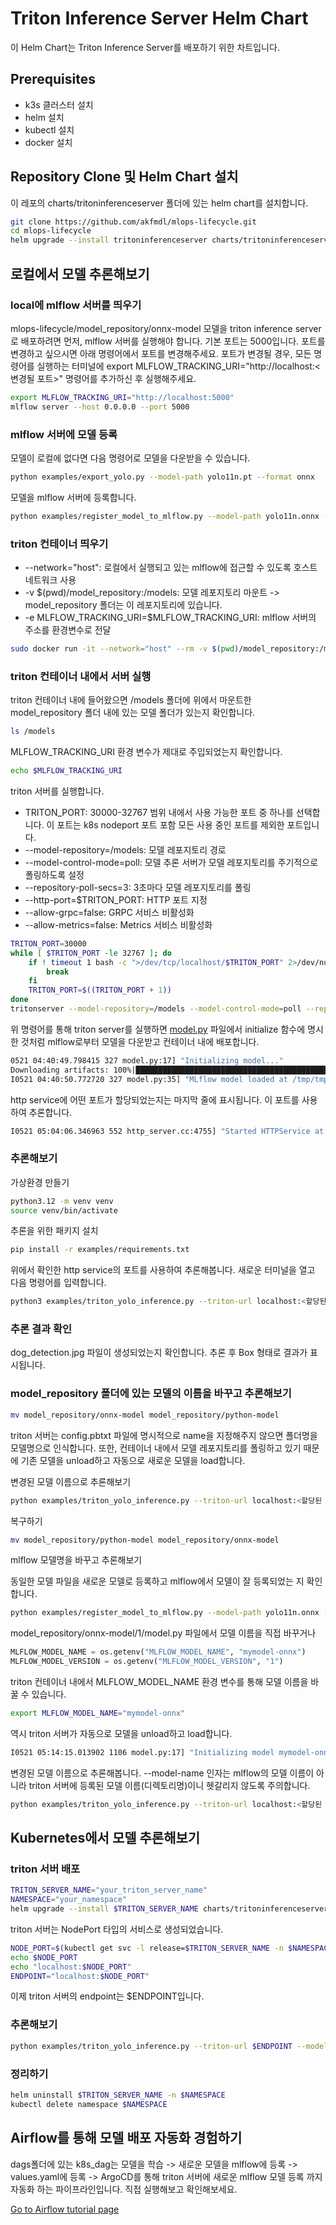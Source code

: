 # Triton Inference Server Helm Chart
이 Helm Chart는 Triton Inference Server를 배포하기 위한 차트입니다.

## Prerequisites
- k3s 클러스터 설치
- helm 설치
- kubectl 설치
- docker 설치

## Repository Clone 및 Helm Chart 설치
이 레포의 charts/tritoninferenceserver 폴더에 있는 helm chart를 설치합니다.

```bash
git clone https://github.com/akfmdl/mlops-lifecycle.git
cd mlops-lifecycle
helm upgrade --install tritoninferenceserver charts/tritoninferenceserver --namespace mlops-platform --create-namespace
```

## 로컬에서 모델 추론해보기

### local에 mlflow 서버를 띄우기

mlops-lifecycle/model_repository/onnx-model 모델을 triton inference server로 배포하려면 먼저, mlflow 서버를 실행해야 합니다. 기본 포트는 5000입니다. 포트를 변경하고 싶으시면 아래 명령어에서 포트를 변경해주세요.
포트가 변경될 경우, 모든 명령어를 실행하는 터미널에 export MLFLOW_TRACKING_URI="http://localhost:<변경될 포트>" 명령어를 추가하신 후 실행해주세요.

```bash
export MLFLOW_TRACKING_URI="http://localhost:5000"
mlflow server --host 0.0.0.0 --port 5000
```

### mlflow 서버에 모델 등록

모델이 로컬에 없다면 다음 명령어로 모델을 다운받을 수 있습니다.

```bash
python examples/export_yolo.py --model-path yolo11n.pt --format onnx
```

모델을 mlflow 서버에 등록합니다.

```bash
python examples/register_model_to_mlflow.py --model-path yolo11n.onnx --model-name yolo11n-onnx
```

### triton 컨테이너 띄우기

* --network="host": 로컬에서 실행되고 있는 mlflow에 접근할 수 있도록 호스트 네트워크 사용   
* -v $(pwd)/model_repository:/models: 모델 레포지토리 마운트 -> model_repository 폴더는 이 레포지토리에 있습니다.
* -e MLFLOW_TRACKING_URI=$MLFLOW_TRACKING_URI: mlflow 서버의 주소를 환경변수로 전달
```bash
sudo docker run -it --network="host" --rm -v $(pwd)/model_repository:/models -e MLFLOW_TRACKING_URI=$MLFLOW_TRACKING_URI goranidocker/tritonserver:python-v1
```

### triton 컨테이너 내에서 서버 실행

triton 컨테이너 내에 들어왔으면 /models 폴더에 위에서 마운트한 model_repository 폴더 내에 있는 모델 폴더가 있는지 확인합니다.

```bash
ls /models
```

MLFLOW_TRACKING_URI 환경 변수가 제대로 주입되었는지 확인합니다.

```bash
echo $MLFLOW_TRACKING_URI
```

triton 서버를 실행합니다.

* TRITON_PORT: 30000-32767 범위 내에서 사용 가능한 포트 중 하나를 선택합니다. 이 포트는 k8s nodeport 포트 포함 모든 사용 중인 포트를 제외한 포트입니다.
* --model-repository=/models: 모델 레포지토리 경로
* --model-control-mode=poll: 모델 추론 서버가 모델 레포지토리를 주기적으로 폴링하도록 설정
* --repository-poll-secs=3: 3초마다 모델 레포지토리를 폴링
* --http-port=$TRITON_PORT: HTTP 포트 지정
* --allow-grpc=false: GRPC 서비스 비활성화
* --allow-metrics=false: Metrics 서비스 비활성화

```bash
TRITON_PORT=30000
while [ $TRITON_PORT -le 32767 ]; do
    if ! timeout 1 bash -c ">/dev/tcp/localhost/$TRITON_PORT" 2>/dev/null && ! kubectl get svc -A -o jsonpath='{.items[*].spec.ports[*].nodePort}' 2>/dev/null | grep -q "$TRITON_PORT"; then
        break
    fi
    TRITON_PORT=$((TRITON_PORT + 1))
done
tritonserver --model-repository=/models --model-control-mode=poll --repository-poll-secs=3 --http-port=$TRITON_PORT --allow-grpc=false --allow-metrics=false
```

위 명령어를 통해 triton server를 실행하면 [model.py](../../model_repository/onnx-model/1/model.py) 파일에서 initialize 함수에 명시한 것처럼 mlflow로부터 모델을 다운받고 컨테이너 내에 배포합니다.

```bash
0521 04:40:49.798415 327 model.py:17] "Initializing model..."
Downloading artifacts: 100%|█████████████████████████████████████████████████| 1/1 [00:00<00:00,  1.21it/s]
I0521 04:40:50.772720 327 model.py:35] "MLflow model loaded at /tmp/tmpzjugf7mi/best.onnx"
```

http service에 어떤 포트가 할당되었는지는 마지막 줄에 표시됩니다. 이 포트를 사용하여 추론합니다.

```bash
I0521 05:04:06.346963 552 http_server.cc:4755] "Started HTTPService at 0.0.0.0:<할당된 포트>"
```

### 추론해보기

가상환경 만들기

```bash
python3.12 -m venv venv
source venv/bin/activate
```

추론을 위한 패키지 설치

```bash
pip install -r examples/requirements.txt
```

위에서 확인한 http service의 포트를 사용하여 추론해봅니다. 새로운 터미널을 열고 다음 명령어를 입력합니다.

```bash
python3 examples/triton_yolo_inference.py --triton-url localhost:<할당된 포트> --model-name onnx-model --image-path examples/dog.jpg
```

### 추론 결과 확인

dog_detection.jpg 파일이 생성되었는지 확인합니다. 추론 후 Box 형태로 결과가 표시됩니다.

### model_repository 폴더에 있는 모델의 이름을 바꾸고 추론해보기

```bash
mv model_repository/onnx-model model_repository/python-model
```

triton 서버는 config.pbtxt 파일에 명시적으로 name을 지정해주지 않으면 폴더명을 모델명으로 인식합니다. 또한, 컨테이너 내에서 모델 레포지토리를 폴링하고 있기 때문에 기존 모델을 unload하고 자동으로 새로운 모델을 load합니다.

변경된 모델 이름으로 추론해보기

```bash
python examples/triton_yolo_inference.py --triton-url localhost:<할당된 포트> --model-name python-model --image-path examples/dog.jpg
```

복구하기

```bash
mv model_repository/python-model model_repository/onnx-model
```

mlflow 모델명을 바꾸고 추론해보기

동일한 모델 파일을 새로운 모델로 등록하고 mlflow에서 모델이 잘 등록되었는 지 확인합니다.

```bash
python examples/register_model_to_mlflow.py --model-path yolo11n.onnx --model-name mymodel-onnx
```

model_repository/onnx-model/1/model.py 파일에서 모델 이름을 직접 바꾸거나

```python
MLFLOW_MODEL_NAME = os.getenv("MLFLOW_MODEL_NAME", "mymodel-onnx")
MLFLOW_MODEL_VERSION = os.getenv("MLFLOW_MODEL_VERSION", "1")
```

triton 컨테이너 내에서 MLFLOW_MODEL_NAME 환경 변수를 통해 모델 이름을 바꿀 수 있습니다.

```bash
export MLFLOW_MODEL_NAME="mymodel-onnx"
```

역시 triton 서버가 자동으로 모델을 unload하고 load합니다.

```bash
I0521 05:14:15.013902 1106 model.py:17] "Initializing model mymodel-onnx version 1..."
```

변경된 모델 이름으로 추론해봅니다. --model-name 인자는 mlflow의 모델 이름이 아니라 triton 서버에 등록된 모델 이름(디렉토리명)이니 헷갈리지 않도록 주의합니다.

```bash
python examples/triton_yolo_inference.py --triton-url localhost:<할당된 포트> --model-name onnx-model --image-path examples/dog.jpg
```

## Kubernetes에서 모델 추론해보기

### triton 서버 배포

```bash
TRITON_SERVER_NAME="your_triton_server_name"
NAMESPACE="your_namespace"
helm upgrade --install $TRITON_SERVER_NAME charts/tritoninferenceserver --namespace $NAMESPACE --create-namespace
```

triton 서버는 NodePort 타입의 서비스로 생성되었습니다.

```bash
NODE_PORT=$(kubectl get svc -l release=$TRITON_SERVER_NAME -n $NAMESPACE -o jsonpath='{.items[0].spec.ports[0].nodePort}')
echo $NODE_PORT
echo "localhost:$NODE_PORT"
ENDPOINT="localhost:$NODE_PORT"
```
이제 triton 서버의 endpoint는 $ENDPOINT입니다.

### 추론해보기

```bash
python examples/triton_yolo_inference.py --triton-url $ENDPOINT --model-name onnx-model --image-path examples/dog.jpg
```

### 정리하기

```bash
helm uninstall $TRITON_SERVER_NAME -n $NAMESPACE
kubectl delete namespace $NAMESPACE
```

## Airflow를 통해 모델 배포 자동화 경험하기

dags폴더에 있는 k8s_dag는 모델을 학습 -> 새로운 모델을 mlflow에 등록 -> values.yaml에 등록 -> ArgoCD를 통해 triton 서버에 새로운 mlflow 모델 등록 까지 자동화 하는 파이프라인입니다. 직접 실행해보고 확인해보세요.

[Go to Airflow tutorial page](../../dags/README.md)
